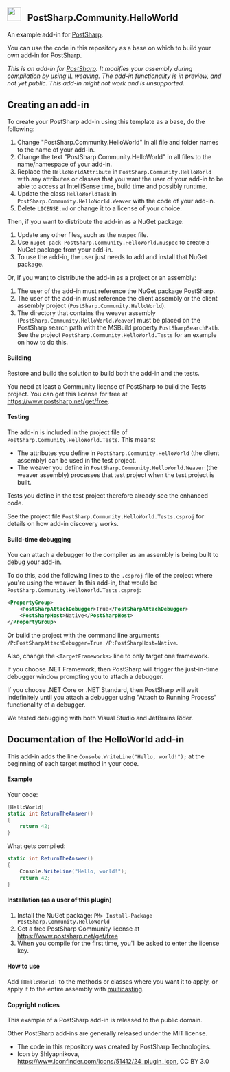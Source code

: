 ## <img src="https://cdn4.iconfinder.com/data/icons/Hypic_Icon_Pack_by_shlyapnikova/64/plugin_64.png" width="32"> &nbsp; PostSharp.Community.HelloWorld 
An example add-in for [PostSharp](https://postsharp.net).

You can use the code in this repository as a base on which to build your own add-in for PostSharp.

*This is an add-in for [PostSharp](https://postsharp.net). It modifies your assembly during compilation by using IL weaving. The add-in functionality is in preview, and not yet public. This add-in might not work and is unsupported.*

## Creating an add-in
To create your PostSharp add-in using this template as a base, do the following:
1. Change "PostSharp.Community.HelloWorld" in all file and folder names to the name of your add-in.
2. Change the text "PostSharp.Community.HelloWorld" in all files to the name/namespace of your add-in.
3. Replace the `HelloWorldAttribute` in `PostSharp.Community.HelloWorld` with any attributes or classes that you want the user of your add-in to be able to access at IntelliSense time, build time and possibly runtime.
4. Update the class `HelloWorldTask` in `PostSharp.Community.HelloWorld.Weaver` with the code of your add-in.
5. Delete `LICENSE.md` or change it to a license of your choice.

Then, if you want to distribute the add-in as a NuGet package:
1. Update any other files, such as the `nuspec` file.
2. Use `nuget pack PostSharp.Community.HelloWorld.nuspec` to create a NuGet package from your add-in.
3. To use the add-in, the user just needs to add and install that NuGet package.

Or, if you want to distribute the add-in as a project or an assembly:
1. The user of the add-in must reference the NuGet package PostSharp.
2. The user of the add-in must reference the client assembly or the client assembly project (`PostSharp.Community.HelloWorld`).
3. The directory that contains the weaver assembly (`PostSharp.Community.HelloWorld.Weaver`) must be placed on the PostSharp search path with the MSBuild property `PostSharpSearchPath`. See the project `PostSharp.Community.HelloWorld.Tests` for an example on how to do this.

#### Building
Restore and build the solution to build both the add-in and the tests.

You need at least a Community license of PostSharp to build the Tests project. You can get this license for free 
at https://www.postsharp.net/get/free.

#### Testing
The add-in is included in the project file of `PostSharp.Community.HelloWorld.Tests`. This means:
 * The attributes you
define in `PostSharp.Community.HelloWorld` (the client assembly) can be used in the test project.
 * The weaver you define
in `PostSharp.Community.HelloWorld.Weaver` (the weaver assembly) processes that test project when the test project is built.

Tests you define in the test project therefore already see the enhanced code.

See the project file `PostSharp.Community.HelloWorld.Tests.csproj` for details on how add-in discovery works.

#### Build-time debugging
You can attach a debugger to the compiler as an assembly is being built to debug your add-in.

To do this, add the following lines to the `.csproj` file of the project where you're using the weaver. In this add-in, that would be `PostSharp.Community.HelloWorld.Tests.csproj`:

```xml
<PropertyGroup>
    <PostSharpAttachDebugger>True</PostSharpAttachDebugger>
    <PostSharpHost>Native</PostSharpHost>
</PropertyGroup>
```
Or build the project with the command line arguments `/P:PostSharpAttachDebugger=True /P:PostSharpHost=Native`.

Also, change the `<TargetFrameworks>` line to only target one framework.

If you choose .NET Framework, then PostSharp will trigger the just-in-time debugger window prompting you to attach a debugger.

If you choose .NET Core or .NET Standard, then PostSharp will wait indefinitely until you attach a debugger using "Attach to Running Process" functionality of a debugger.

We tested debugging with both Visual Studio and JetBrains Rider.

## Documentation of the HelloWorld add-in
This add-in adds the line `Console.WriteLine("Hello, world!");` at the beginning of each target method in your code.
 
#### Example
Your code:
```csharp
[HelloWorld]
static int ReturnTheAnswer() 
{
    return 42;
}
```
What gets compiled:
```csharp
static int ReturnTheAnswer() 
{
    Console.WriteLine("Hello, world!");
    return 42;
}
```

#### Installation (as a user of this plugin)
1. Install the NuGet package: `PM> Install-Package PostSharp.Community.HelloWorld`
2. Get a free PostSharp Community license at https://www.postsharp.net/get/free
3. When you compile for the first time, you'll be asked to enter the license key.

#### How to use
Add `[HelloWorld]` to the methods or classes where you want it to apply, or apply it to the entire assembly with [multicasting](https://doc.postsharp.net/attribute-multicasting).

#### Copyright notices
This example of a PostSharp add-in is released to the public domain.

Other PostSharp add-ins are generally released under the MIT license.

* The code in this repository was created by PostSharp Technologies.
* Icon by Shlyapnikova, https://www.iconfinder.com/icons/51412/24_plugin_icon, CC BY 3.0